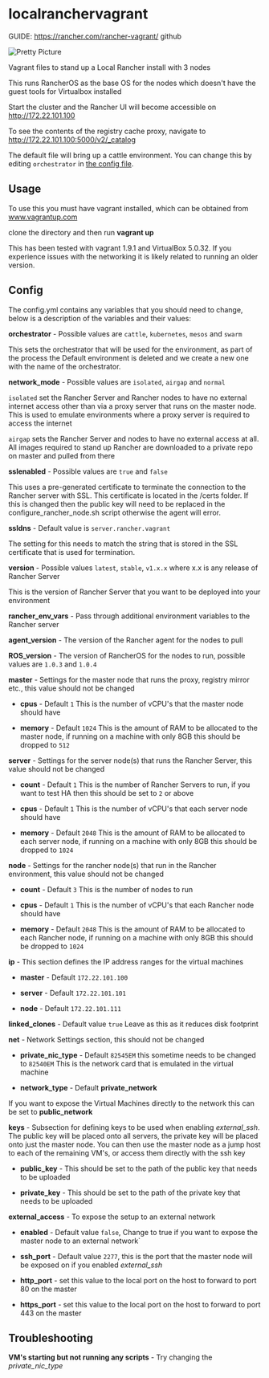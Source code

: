 # localranchervagrant
GUIDE:
https://rancher.com/rancher-vagrant/
github


![Pretty Picture](https://github.com/chrisurwin/localranchervagrant/blob/master/localranchervagrant.PNG)

Vagrant files to stand up a Local Rancher install with 3 nodes

This runs RancherOS as the base OS for the nodes which doesn't have the guest tools for Virtualbox installed

Start the cluster and the Rancher UI will become accessible on http://172.22.101.100

To see the contents of the registry cache proxy, navigate to http://172.22.101.100:5000/v2/_catalog

The default file will bring up a cattle environment. You can change this by editing `orchestrator` in [the config file](config.yaml).

## Usage

To use this you must have vagrant installed, which can be obtained from www.vagrantup.com

clone the directory and then run **vagrant up**

This has been tested with vagrant 1.9.1 and VirtualBox 5.0.32. If you experience issues with the networking it is likely related to running an older version.

## Config

The config.yml contains any variables that you should need to change, below is a description of the variables and their values:

**orchestrator** - Possible values are `cattle`, `kubernetes`, `mesos` and `swarm`

This sets the orchestrator that will be used for the environment, as part of the process the Default environment is deleted and we create a new one with the name of the orchestrator.

**network_mode** - Possible values are `isolated`, `airgap` and `normal`

`isolated` set the Rancher Server and Rancher nodes to have no external internet access other than via a proxy server that runs on the master node. This is used to emulate environments where a proxy server is required to access the internet

`airgap` sets the Rancher Server and nodes to have no external access at all. All images required to stand up Rancher are downloaded to a private repo on master and pulled from there

**sslenabled** - Possible values are `true` and `false`

This uses a pre-generated certificate to terminate the connection to the Rancher server with SSL. This certificate is located in the /certs folder. If this is changed then the public key will need to be replaced in the configure_rancher_node.sh script otherwise the agent will error.

**ssldns** - Default value is `server.rancher.vagrant`

The setting for this needs to match the string that is stored in the SSL certificate that is used for termination.

**version** - Possible values `latest`, `stable`, `v1.x.x` where x.x is any release of Rancher Server

This is the version of Rancher Server that you want to be deployed into your environment

**rancher\_env\_vars** - Pass through additional environment variables to the Rancher server

**agent_version** - The version of the Rancher agent for the nodes to pull

**ROS_version** - The version of RancherOS for the nodes to run, possible values are `1.0.3` and `1.0.4`

**master** - Settings for the master node that runs the proxy, registry mirror etc., this value should not be changed

- **cpus** - Default `1` This is the number of vCPU's that the master node should have

- **memory** - Default `1024` This is the amount of RAM to be allocated to the master node, if running on a machine with only 8GB this should be dropped to `512`

**server** - Settings for the server node(s) that runs the Rancher Server, this value should not be changed

- **count** - Default `1` This is the number of Rancher Servers to run, if you want to test HA then this should be set to `2` or above

- **cpus** - Default `1` This is the number of vCPU's that each server node should have

- **memory** - Default `2048` This is the amount of RAM to be allocated to each server node, if running on a machine with only 8GB this should be dropped to `1024`

**node** - Settings for the rancher node(s) that run in the Rancher environment, this value should not be changed

- **count** - Default `3` This is the number of nodes to run

- **cpus** - Default `1` This is the number of vCPU's that each Rancher node should have

- **memory** - Default `2048` This is the amount of RAM to be allocated to each Rancher node, if running on a machine with only 8GB this should be dropped to `1024`

**ip**  - This section defines the IP address ranges for the virtual machines

- **master** - Default `172.22.101.100`

- **server** - Default `172.22.101.101`

- **node** - Default `172.22.101.111`

**linked_clones** - Default value `true` Leave as this as it reduces disk footprint

**net** - Network Settings section, this should not be changed

- **private\_nic\_type** - Default `82545EM` this sometime needs to be changed to `82540EM` This is the network card that is emulated in the virtual machine

- **network\_type** - Default **private\_network**

If you want to expose the Virtual Machines directly to the network this can be set to **public_network**

**keys** - Subsection for defining keys to be used when enabling *external_ssh*. The public key will be placed onto all servers, the private key will be placed onto just the master node. You can then use the master node as a jump host to each of the remaining VM's, or access them directly with the ssh key

- **public_key** - This should be set to the path of the public key that needs to be uploaded

- **private_key** - This should be set to the path of the private key that needs to be uploaded

**external_access** - To expose the setup to an external network

- **enabled** - Default value `false`, Change to true if you want to expose the master node to an external network`

- **ssh_port** - Default value `2277`, this is the port that the master node will be exposed on if you enabled *external\_ssh*

- **http_port** - set this value to the local port on the host to forward to port 80 on the master

- **https_port** - set this value to the local port on the host to forward to port 443 on the master

## Troubleshooting

**VM's starting but not running any scripts** - Try changing the *private\_nic\_type*
